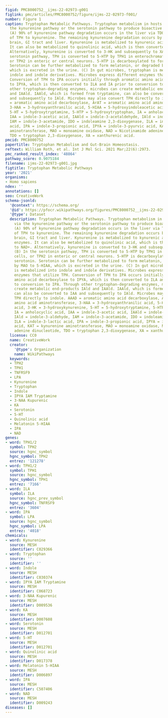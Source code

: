 ```yaml
---
figid: PMC8000752__ijms-22-02973-g001
figlink: pmc/articles/PMC8000752/figure/ijms-22-02973-f001/
number: Figure 1
caption: Tryptophan Metabolic Pathways. Tryptophan metabolism in hosts occurs via
  the kynurenine pathway or the serotonin pathway to produce bioactive metabolites.
  (A) 90% of kynurenine pathway degradation occurs in the liver via TDO conversion
  of TPH to kynurenine. The remaining kynurenine degradation occurs by IDO in the
  brain, GI tract and liver. Kynurenine is metabolized to kynurenic acid by KAT enzymes.
  It can also be metabolized to quinolinic acid, which is then converted to NAD+.
  Alternatively, kynurenine is converted to 3-HK and subsequently to XA. (B) In the
  serotonin pathway, TPH is converted to 5-HTP by TPH1 in enterochromaffin cells,
  or TPH2 in enteric or central neurons. 5-HTP is decarboxylated to form serotonin.
  Serotonin can be further metabolized to form melatonin, or degraded by MAO to 5-HIAA,
  which is excreted in the urine. (C) In gut microbes, tryptophan is metabolized into
  indole and indole derivatives. Microbes express different enzymes that utilize TPH.
  Conversion of TPH to IPA occurs initially through aromatic amino acid decarboxylase
  to IPYA, which is then converted to ILA and IA prior to conversion to IPA. Through
  other tryptophan-degrading enzymes, microbes can create metabolic end-products IAld
  and IAAld. IAAld, which is formed from tryptamine, can also be converted to IAA
  and subsequently to IAld. Microbes may also convert TPH directly to indole. AAAD
  = aromatic amino acid decarboxylase, ArAT = aromatic amino acid aminotransferase,
  3-HAA = 3-hydroxyanthranilic acid, 5-HIAA = 5-hydroxyindoleacetic acid, 3-HK = 3-hydroxykynurenine,
  5-HT = 5-hydroxytryptamine, 5-HTP = 5-hydroxytryptophan, IA = anholocyclic acid,
  IAA = indole-3-acetic acid, IAAld = indole-3-acetaldehyde, IAld = indole-3-aldehyde,
  IAM = indole-3-acetamide, IDO = indoleamine 2,3-dioxygenase, ILA = indole-3-lactic
  acid, IPA = indole-3-propionic acid, IPYA = indole-3-pyurvic acid, KAT = kynurenine
  aminotransferase, MAO = monoamine oxidase, NAD = Nicotinamide adenine dinucleotide,
  TDO = tryptophan 2,3-dioxygenase, XA = xanthurenic acid.
pmcid: PMC8000752
papertitle: Tryptophan Metabolism and Gut-Brain Homeostasis.
reftext: William Roth, et al. Int J Mol Sci. 2021 Mar;22(6):2973.
pmc_ranked_result_index: '48864'
pathway_score: 0.9075184
filename: ijms-22-02973-g001.jpg
figtitle: Tryptophan Metabolic Pathways
year: '2021'
organisms:
- Homo sapiens
ndex: ''
annotations: []
seo: CreativeWork
schema-jsonld:
  '@context': https://schema.org/
  '@id': https://pfocr.wikipathways.org/figures/PMC8000752__ijms-22-02973-g001.html
  '@type': Dataset
  description: Tryptophan Metabolic Pathways. Tryptophan metabolism in hosts occurs
    via the kynurenine pathway or the serotonin pathway to produce bioactive metabolites.
    (A) 90% of kynurenine pathway degradation occurs in the liver via TDO conversion
    of TPH to kynurenine. The remaining kynurenine degradation occurs by IDO in the
    brain, GI tract and liver. Kynurenine is metabolized to kynurenic acid by KAT
    enzymes. It can also be metabolized to quinolinic acid, which is then converted
    to NAD+. Alternatively, kynurenine is converted to 3-HK and subsequently to XA.
    (B) In the serotonin pathway, TPH is converted to 5-HTP by TPH1 in enterochromaffin
    cells, or TPH2 in enteric or central neurons. 5-HTP is decarboxylated to form
    serotonin. Serotonin can be further metabolized to form melatonin, or degraded
    by MAO to 5-HIAA, which is excreted in the urine. (C) In gut microbes, tryptophan
    is metabolized into indole and indole derivatives. Microbes express different
    enzymes that utilize TPH. Conversion of TPH to IPA occurs initially through aromatic
    amino acid decarboxylase to IPYA, which is then converted to ILA and IA prior
    to conversion to IPA. Through other tryptophan-degrading enzymes, microbes can
    create metabolic end-products IAld and IAAld. IAAld, which is formed from tryptamine,
    can also be converted to IAA and subsequently to IAld. Microbes may also convert
    TPH directly to indole. AAAD = aromatic amino acid decarboxylase, ArAT = aromatic
    amino acid aminotransferase, 3-HAA = 3-hydroxyanthranilic acid, 5-HIAA = 5-hydroxyindoleacetic
    acid, 3-HK = 3-hydroxykynurenine, 5-HT = 5-hydroxytryptamine, 5-HTP = 5-hydroxytryptophan,
    IA = anholocyclic acid, IAA = indole-3-acetic acid, IAAld = indole-3-acetaldehyde,
    IAld = indole-3-aldehyde, IAM = indole-3-acetamide, IDO = indoleamine 2,3-dioxygenase,
    ILA = indole-3-lactic acid, IPA = indole-3-propionic acid, IPYA = indole-3-pyurvic
    acid, KAT = kynurenine aminotransferase, MAO = monoamine oxidase, NAD = Nicotinamide
    adenine dinucleotide, TDO = tryptophan 2,3-dioxygenase, XA = xanthurenic acid.
  license: CC0
  name: CreativeWork
  creator:
    '@type': Organization
    name: WikiPathways
  keywords:
  - TPH2
  - TPH1
  - TNFRSF9
  - LPA
  - Kynurenine
  - Tryptophan
  - Indole
  - IPYA IAM Tryptamine
  - 3-NAA Kupurenic
  - KA
  - Serotonin
  - 5-HT
  - Quinolinic acid
  - Melatonin 5-HIAA
  - IPA
  - NAD
genes:
- word: TPH1/2
  symbol: TPH2
  source: hgnc_symbol
  hgnc_symbol: TPH2
  entrez: '121278'
- word: TPH1/2
  symbol: TPH1
  source: hgnc_symbol
  hgnc_symbol: TPH1
  entrez: '7166'
- word: ILA
  symbol: ILA
  source: hgnc_prev_symbol
  hgnc_symbol: TNFRSF9
  entrez: '3604'
- word: IPA
  symbol: LPA
  source: hgnc_symbol
  hgnc_symbol: LPA
  entrez: '4018'
chemicals:
- word: Kynurenine
  source: MESH
  identifier: C029366
- word: Tryptophan
  source: ''
  identifier: ''
- word: Indole
  source: MESH
  identifier: C030374
- word: IPYA IAM Tryptamine
  source: MESH
  identifier: C068723
- word: 3-NAA Kupurenic
  source: MESH
  identifier: D009536
- word: KA
  source: MESH
  identifier: D007608
- word: Serotonin
  source: MESH
  identifier: D012701
- word: 5-HT
  source: MESH
  identifier: D012701
- word: Quinolinic acid
  source: MESH
  identifier: D017378
- word: Melatonin 5-HIAA
  source: MESH
  identifier: D006897
- word: IPA
  source: MESH
  identifier: C507406
- word: NAD
  source: MESH
  identifier: D009243
diseases: []
---
```

